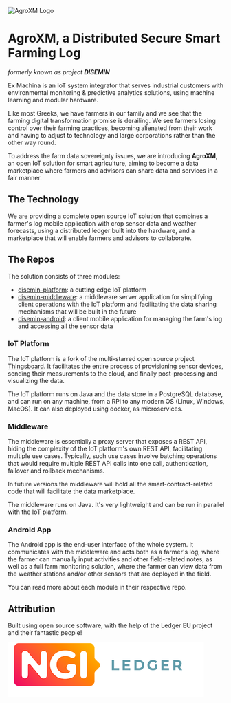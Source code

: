 ![AgroXM Logo](https://agro.exm.gr/wp-content/uploads/2020/12/logo-300x300.png)

# AgroXM, a Distributed Secure Smart Farming Log

_formerly known as project **DISEMIN**_


Ex Machina is an IoT system integrator that serves industrial customers with environmental monitoring & predictive analytics solutions, using machine learning and modular hardware.

Like most Greeks, we have farmers in our family and we see that the farming digital transformation promise is derailing.  We see farmers losing control over their farming practices, becoming alienated from their work and having to adjust to technology and large corporations rather than the other way round.

To address the farm data sovereignty issues, we are introducing **AgroXM**, an open IoT solution for smart agriculture, aiming to become a data marketplace where farmers and advisors can share data and services in a fair manner.

## The Technology

We are providing a complete open source IoT solution that combines a farmer's log mobile application with crop sensor data and weather forecasts, using a distributed ledger built into the hardware, and a marketplace that will enable farmers and advisors to collaborate.

## The Repos

The solution consists of three modules:

- [disemin-platform](https://github.com/LedgerProject/disemin-platform): a cutting edge IoT platform
- [disemin-middleware](https://github.com/LedgerProject/disemin-middleware): a middleware server application for simplifying client operations with the IoT platform and facilitating the data sharing mechanisms that will be built in the future
- [disemin-android](https://github.com/LedgerProject/disemin-android): a client mobile application for managing the farm's log and accessing all the sensor data

### IoT Platform

The IoT platform is a fork of the multi-starred open source project [Thingsboard](https://github.com/thingsboard/thingsboard). It facilitates the entire process of provisioning sensor devices, sending their measurements to the cloud, and finally post-processing and visualizing the data.

The IoT platform runs on Java and the data store in a PostgreSQL database, and can run on any machine, from a RPi to any modern OS (Linux, Windows, MacOS). It can also deployed using docker, as microservices.

### Middleware

The middleware is essentially a proxy server that exposes a REST API, hiding the complexity of the IoT platform's own REST API, facilitating multiple use cases. Typically, such use cases involve batching operations that would require multiple REST API calls into one call, authentication, failover and rollback mechanisms.

In future versions the middleware will hold all the smart-contract-related code that will facilitate the data marketplace.

The middleware runs on Java. It's very lightweight and can be run in parallel with the IoT platform.

### Android App

The Android app is the end-user interface of the whole system. It communicates with the middleware and acts both as a farmer's log, where the farmer can manually input activities and other field-related notes, as well as a full farm monitoring solution, where the farmer can view data from the weather stations and/or other sensors that are deployed in the field.

You can read more about each module in their respective repo.

## Attribution 

Built using open source software, with the help of the Ledger EU project and their fantastic people!

![Ledger Logo](../media/general/LedgerLogo.png)
